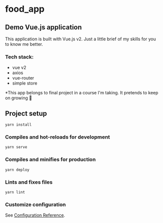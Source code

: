 # food_app

## Demo Vue.js application

This application is built with Vue.js v2. Just a little brief of my skills for you to know me better.

### Tech stack:

- vue v2
- axios
- vue-router
- simple store

\*This app belongs to final project in a course I'm taking. It pretends to keep on growing 🌸

## Project setup

```
yarn install
```

### Compiles and hot-reloads for development

```
yarn serve
```

### Compiles and minifies for production

```
yarn deploy
```

### Lints and fixes files

```
yarn lint
```

### Customize configuration

See [Configuration Reference](https://cli.vuejs.org/config/).
